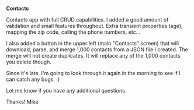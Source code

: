 **Contacts**

Contacts app with full CRUD capabilities. I added a good amount of validation and small features throughout. Extra transient properties (age), mapping the zip code, calling the phone numbers, etc...

I also added a button in the upper left (main "Contacts" screen) that will download, parse, and merge 1,000 contacts from a JSON file I created. The merge will not create duplicates. It will replace any of the 1,000 contacts you delete though. 

Since it's late, I'm going to look through it again in the morning to see if I can catch any bugs. :)

Let me know if you have any additional questions.

Thanks!
Mike